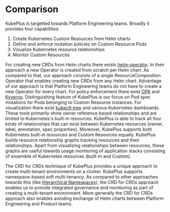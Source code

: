 
Comparison
===========

KubePlus is targetted towards Platform Engineering teams. Broadly it provides four capabilities:

1. Create Kubernetes Custom Resources from Helm charts
2. Define and enforce mutation policies on Custom Resource Pods
3. Visualize Kubernetes resource relationships
4. Monitor Custom Resources

For creating new CRDs from Helm charts there exists [helm-operator](https://docs.okd.io/latest/operators/operator_sdk/osdk-helm.html).
In their approach a new Operator is created from scratch per Helm chart. As compared to that, our approach consists of a single ResourceComposition Operator that enables creating new CRDs from any Helm chart. Advantage of our approach is that Platform Engineering teams do not have to create a new Operator for every chart. 
For policy enforcement there exist [OPA](https://www.openpolicyagent.org/) and [Kyverno](https://kyverno.io/). Distinguishing feature of KubePlus is our focus on Pod spec mutations for Pods belonging to Custom Resource instances. For visualization there exist [kubectl-tree](https://github.com/ahmetb/kubectl-tree) and various Kubernetes dashboards. These tools primarily show owner reference based relationships and are limited to Kubernetes's built-in resources. KubePlus is able to track all four kinds of relationships that can exist between Kubernetes resources (owner, label, annotation, spec properties). Moreover, KubePlus supports both Kubernetes built-in resources and Custom Resources equally. KubePlus builds resource relationship graphs tracking resources and their relationships. Apart from visualizing relationships between resources, these graphs are useful towards usage monitoring of application stacks consisting of ensemble of Kubernetes resources (built-in and Custom).

The CRD for CRDs technique of KubePlus provides a unique approach to create multi-tenant environments on a cluster. KubePlus supports namespace-based soft multi-tenancy. As compared to other approaches towards this (like [Hierarchical Namespaces](https://kubernetes.io/blog/2020/08/14/introducing-hierarchical-namespaces/)), the CRD for CRDs approach enables us to provide integrated governance and monitoring as part of creating a multi-tenant environment. More generally the CRD for CRDs approach also enables avoiding exchange of Helm charts between Platform Engineering and Product teams.
